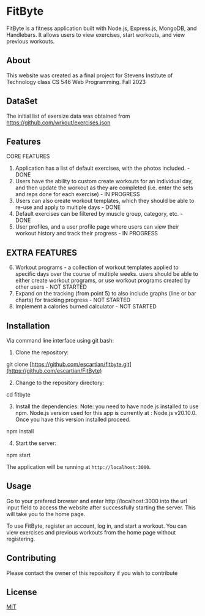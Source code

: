 # FitByte

FitByte is a fitness application built with Node.js, Express.js, MongoDB, and Handlebars. It allows users to view exercises, start workouts, and view previous workouts.
## About
This website was created as a final project
for Stevens Institute of Technology class CS 546
Web Programming. Fall 2023
## DataSet
The initial list of exersize data was obtained from https://github.com/wrkout/exercises.json
## Features
CORE FEATURES
1. Application has a list of default exercises, with the photos included. - DONE
2. Users have the ability to custom create workouts for an individual day, and then update the workout as they are completed (i.e. enter the sets and reps done for each exercise) - IN PROGRESS
3. Users can also create workout templates, which they should be able to re-use and apply to multiple days - DONE
4. Default exercises can be filtered by muscle group, category, etc. - DONE
5. User profiles, and a user profile page where users can view their workout history and track their progress - IN PROGRESS
## EXTRA FEATURES
6. Workout programs - a collection of workout templates applied to specific days over the course of multiple weeks. users should be able to either create workout programs, or use workout programs created by other users - NOT STARTED
7. Expand on the tracking  (from point 5) to also include graphs (line or bar charts) for tracking progress - NOT STARTED
8. Implement a calories burned calculator - NOT STARTED
## Installation
Via command line interface using git bash:
1. Clone the repository:

git clone [https://github.com/escartian/fitbyte.git](https://github.com/escartian/FitByte)

2. Change to the repository directory:

cd fitbyte 

3. Install the dependencies:
Note: you need to have node.js installed to use npm.
Node.js version used for this app is currently at : Node.js v20.10.0. Once you have this version installed proceed.

npm install

4. Start the server:

npm start

The application will be running at `http://localhost:3000`.
## Usage

Go to your prefered browser and enter http://localhost:3000 into the url input field to access the website after successfully starting the server. This will take you to the home page.

To use FitByte, register an account, log in, and start a workout. You can view exercises and previous workouts from the home page without registering.

## Contributing
Please contact the owner of this repository if you wish to contribute

## License

[MIT](https://choosealicense.com/licenses/mit/)
